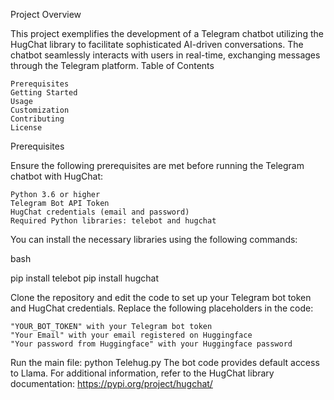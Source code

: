 Project Overview

This project exemplifies the development of a Telegram chatbot utilizing the HugChat library to facilitate sophisticated AI-driven conversations. The chatbot seamlessly interacts with users in real-time, exchanging messages through the Telegram platform.
Table of Contents

    Prerequisites
    Getting Started
    Usage
    Customization
    Contributing
    License

Prerequisites

Ensure the following prerequisites are met before running the Telegram chatbot with HugChat:

    Python 3.6 or higher
    Telegram Bot API Token
    HugChat credentials (email and password)
    Required Python libraries: telebot and hugchat

You can install the necessary libraries using the following commands:

bash

pip install telebot
pip install hugchat

Clone the repository and edit the code to set up your Telegram bot token and HugChat credentials. Replace the following placeholders in the code:

    "YOUR_BOT_TOKEN" with your Telegram bot token
    "Your Email" with your email registered on Huggingface
    "Your password from Huggingface" with your Huggingface password

Run the main file:
python Telehug.py
The bot code provides default access to Llama. For additional information, refer to the HugChat library documentation: https://pypi.org/project/hugchat/

